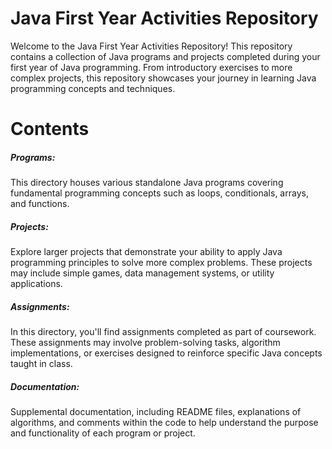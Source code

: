 <h1>Java First Year Activities Repository</h1>

Welcome to the Java First Year Activities Repository! This repository contains a collection of Java programs and projects completed during your first year of Java programming. From introductory exercises to more complex projects, this repository showcases your journey in learning Java programming concepts and techniques.

<h1>Contents</h1>

<h5>Programs:</h5> This directory houses various standalone Java programs covering fundamental programming concepts such as loops, conditionals, arrays, and functions.
<h5>Projects:</h5> Explore larger projects that demonstrate your ability to apply Java programming principles to solve more complex problems. These projects may include simple games, data management systems, or utility applications.
<h5>Assignments:</h5> In this directory, you'll find assignments completed as part of coursework. These assignments may involve problem-solving tasks, algorithm implementations, or exercises designed to reinforce specific Java concepts taught in class.
<h5>Documentation:</h5> Supplemental documentation, including README files, explanations of algorithms, and comments within the code to help understand the purpose and functionality of each program or project.
